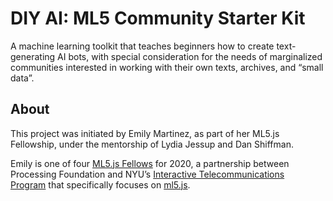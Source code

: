 # DIY AI: ML5 Community Starter Kit

A machine learning toolkit that teaches beginners how to create text-generating AI bots, with special consideration for the needs of marginalized communities interested in working with their own texts, archives, and “small data”. 


## About

This project was initiated by Emily Martinez, as part of her ML5.js Fellowship, under the mentorship of Lydia Jessup and Dan Shiffman.

Emily is one of four [ML5.js Fellows](https://processingfoundation.org/fellowships) for 2020, a partnership between Processing Foundation and NYU’s [Interactive Telecommunications Program](https://tisch.nyu.edu/itp) that specifically focuses on [ml5.js](https://ml5js.org/).

